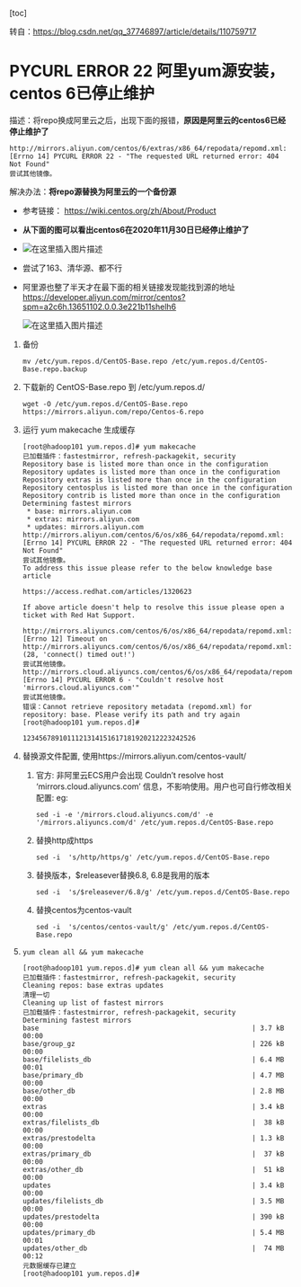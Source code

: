 [toc]

转自：https://blog.csdn.net/qq_37746897/article/details/110759717

# PYCURL ERROR 22 阿里yum源安装，centos 6已停止维护



描述：将repo换成阿里云之后，出现下面的报错，**原因是阿里云的centos6已经停止维护了**

```shell
http://mirrors.aliyun.com/centos/6/extras/x86_64/repodata/repomd.xml: [Errno 14] PYCURL ERROR 22 - "The requested URL returned error: 404 Not Found"
尝试其他镜像。
```

解决办法：**将repo源替换为阿里云的一个备份源**



- 参考链接： https://wiki.centos.org/zh/About/Product
- **从下面的图可以看出centos6在2020年11月30日已经停止维护了**

- ![在这里插入图片描述](https://img-blog.csdnimg.cn/20201206202757610.png?x-oss-process=image/watermark,type_ZmFuZ3poZW5naGVpdGk,shadow_10,text_aHR0cHM6Ly9ibG9nLmNzZG4ubmV0L3FxXzM3NzQ2ODk3,size_16,color_FFFFFF,t_70)

  

- 尝试了163、清华源、都不行

- 阿里源也整了半天才在最下面的相关链接发现能找到源的地址 https://developer.aliyun.com/mirror/centos?spm=a2c6h.13651102.0.0.3e221b11shelh6

  ![在这里插入图片描述](https://img-blog.csdnimg.cn/20201206203015438.png?x-oss-process=image/watermark,type_ZmFuZ3poZW5naGVpdGk,shadow_10,text_aHR0cHM6Ly9ibG9nLmNzZG4ubmV0L3FxXzM3NzQ2ODk3,size_16,color_FFFFFF,t_70)

1. 备份

   ```
   mv /etc/yum.repos.d/CentOS-Base.repo /etc/yum.repos.d/CentOS-Base.repo.backup
   ```

2. 下载新的 CentOS-Base.repo 到 /etc/yum.repos.d/

   ```
   wget -O /etc/yum.repos.d/CentOS-Base.repo https://mirrors.aliyun.com/repo/Centos-6.repo
   ```

3. 运行 yum makecache 生成缓存

   ```
   [root@hadoop101 yum.repos.d]# yum makecache 
   已加载插件：fastestmirror, refresh-packagekit, security
   Repository base is listed more than once in the configuration
   Repository updates is listed more than once in the configuration
   Repository extras is listed more than once in the configuration
   Repository centosplus is listed more than once in the configuration
   Repository contrib is listed more than once in the configuration
   Determining fastest mirrors
    * base: mirrors.aliyun.com
    * extras: mirrors.aliyun.com
    * updates: mirrors.aliyun.com
   http://mirrors.aliyun.com/centos/6/os/x86_64/repodata/repomd.xml: [Errno 14] PYCURL ERROR 22 - "The requested URL returned error: 404 Not Found"
   尝试其他镜像。
   To address this issue please refer to the below knowledge base article 
   
   https://access.redhat.com/articles/1320623
   
   If above article doesn't help to resolve this issue please open a ticket with Red Hat Support.
   
   http://mirrors.aliyuncs.com/centos/6/os/x86_64/repodata/repomd.xml: [Errno 12] Timeout on http://mirrors.aliyuncs.com/centos/6/os/x86_64/repodata/repomd.xml: (28, 'connect() timed out!')
   尝试其他镜像。
   http://mirrors.cloud.aliyuncs.com/centos/6/os/x86_64/repodata/repomd.xml: [Errno 14] PYCURL ERROR 6 - "Couldn't resolve host 'mirrors.cloud.aliyuncs.com'"
   尝试其他镜像。
   错误：Cannot retrieve repository metadata (repomd.xml) for repository: base. Please verify its path and try again
   [root@hadoop101 yum.repos.d]#   
   
   1234567891011121314151617181920212223242526
   ```

4. 替换源文件配置, 使用https://mirrors.aliyun.com/centos-vault/

   1. 官方: 非阿里云ECS用户会出现 Couldn’t resolve host ‘mirrors.cloud.aliyuncs.com’ 信息，不影响使用。用户也可自行修改相关配置: eg:

      ```
      sed -i -e '/mirrors.cloud.aliyuncs.com/d' -e '/mirrors.aliyuncs.com/d' /etc/yum.repos.d/CentOS-Base.repo
      ```

   2. 替换http成https

      ```
      sed -i  's/http/https/g' /etc/yum.repos.d/CentOS-Base.repo
      ```

   3. 替换版本，$releasever替换6.8, 6.8是我用的版本

      ```
      sed -i  's/$releasever/6.8/g' /etc/yum.repos.d/CentOS-Base.repo
      ```

   4. 替换centos为centos-vault

      ```
      sed -i  's/centos/centos-vault/g' /etc/yum.repos.d/CentOS-Base.repo
      ```

5. ```
   yum clean all && yum makecache
   ```

   ```
   [root@hadoop101 yum.repos.d]# yum clean all && yum makecache
   已加载插件：fastestmirror, refresh-packagekit, security
   Cleaning repos: base extras updates
   清理一切
   Cleaning up list of fastest mirrors
   已加载插件：fastestmirror, refresh-packagekit, security
   Determining fastest mirrors
   base                                                     | 3.7 kB     00:00     
   base/group_gz                                            | 226 kB     00:00     
   base/filelists_db                                        | 6.4 MB     00:01     
   base/primary_db                                          | 4.7 MB     00:00     
   base/other_db                                            | 2.8 MB     00:00     
   extras                                                   | 3.4 kB     00:00     
   extras/filelists_db                                      |  38 kB     00:00     
   extras/prestodelta                                       | 1.3 kB     00:00     
   extras/primary_db                                        |  37 kB     00:00     
   extras/other_db                                          |  51 kB     00:00     
   updates                                                  | 3.4 kB     00:00     
   updates/filelists_db                                     | 3.5 MB     00:00     
   updates/prestodelta                                      | 390 kB     00:00     
   updates/primary_db                                       | 5.4 MB     00:01     
   updates/other_db                                         |  74 MB     00:12     
   元数据缓存已建立
   [root@hadoop101 yum.repos.d]# 
   ```


